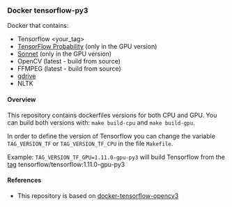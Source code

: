 
### Docker tensorflow-py3

Docker that contains:

+ Tensorflow <your_tag>
+ [TensorFlow Probability](https://github.com/tensorflow/probability) (only in the GPU version)
+ [Sonnet](https://github.com/deepmind/sonnet) (only in the GPU version)
+ OpenCV (latest - build from source)
+ FFMPEG (latest - build from source)
+ [gdrive](https://github.com/prasmussen/gdrive)
+ NLTK


#### Overview

This repository contains dockerfiles versions for both CPU and GPU. You can build both versions with:
`make build-cpu` and `make build-gpu`.
   
In order to define the version of Tensorflow you can change the variable `TAG_VERSION_TF` or `TAG_VERSION_TF_CPU` in the file `Makefile`. 

Example: `TAG_VERSION_TF_GPU=1.11.0-gpu-py3` will build Tensorflow from the [tag](https://hub.docker.com/r/tensorflow/tensorflow/tags) tensorflow/tensorflow:1.11.0-gpu-py3


#### References

+ This repository is based on [docker-tensorflow-opencv3](https://github.com/so77id/docker-tensorflow-opencv3)